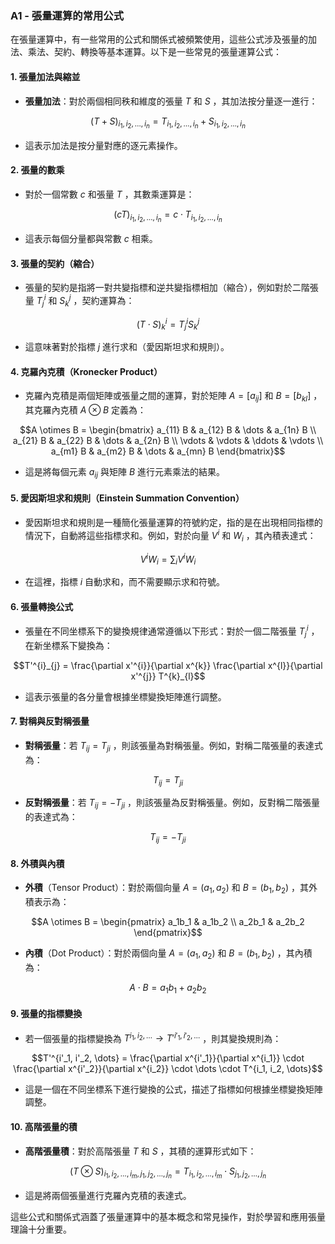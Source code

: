 ### A1 - 張量運算的常用公式

在張量運算中，有一些常用的公式和關係式被頻繁使用，這些公式涉及張量的加法、乘法、契約、轉換等基本運算。以下是一些常見的張量運算公式：

#### 1. **張量加法與縮並**
   - **張量加法**：對於兩個相同秩和維度的張量  $`T`$  和  $`S`$ ，其加法按分量逐一進行：
     
```math
(T + S)_{i_1, i_2, \dots, i_n} = T_{i_1, i_2, \dots, i_n} + S_{i_1, i_2, \dots, i_n}
```

   - 這表示加法是按分量對應的逐元素操作。

#### 2. **張量的數乘**
   - 對於一個常數  $`c`$  和張量  $`T`$ ，其數乘運算是：
     
```math
(cT)_{i_1, i_2, \dots, i_n} = c \cdot T_{i_1, i_2, \dots, i_n}
```

   - 這表示每個分量都與常數  $`c`$  相乘。

#### 3. **張量的契約（縮合）**
   - 張量的契約是指將一對共變指標和逆共變指標相加（縮合），例如對於二階張量  $`T^{i}_{j}`$  和  $`S^{j}_{k}`$ ，契約運算為：
     
```math
(T \cdot S)^{i}_{k} = T^{i}_{j} S^{j}_{k}
```

   - 這意味著對於指標  $`j`$  進行求和（愛因斯坦求和規則）。

#### 4. **克羅內克積（Kronecker Product）**
   - 克羅內克積是兩個矩陣或張量之間的運算，對於矩陣  $`A = [a_{ij}]`$  和  $`B = [b_{kl}]`$ ，其克羅內克積  $`A \otimes B`$  定義為：
     
```math
A \otimes B = \begin{bmatrix}
     a_{11} B & a_{12} B & \dots & a_{1n} B \\
     a_{21} B & a_{22} B & \dots & a_{2n} B \\
     \vdots & \vdots & \ddots & \vdots \\
     a_{m1} B & a_{m2} B & \dots & a_{mn} B
     \end{bmatrix}
```

   - 這是將每個元素  $`a_{ij}`$  與矩陣  $`B`$  進行元素乘法的結果。

#### 5. **愛因斯坦求和規則（Einstein Summation Convention）**
   - 愛因斯坦求和規則是一種簡化張量運算的符號約定，指的是在出現相同指標的情況下，自動將這些指標求和。例如，對於向量  $`V^i`$  和  $`W_i`$ ，其內積表達式：
     
```math
V^i W_i = \sum_i V^i W_i
```

   - 在這裡，指標  $`i`$  自動求和，而不需要顯示求和符號。

#### 6. **張量轉換公式**
   - 張量在不同坐標系下的變換規律通常遵循以下形式：對於一個二階張量  $`T^{i}_{j}`$ ，在新坐標系下變換為：
     
```math
T'^{i}_{j} = \frac{\partial x'^{i}}{\partial x^{k}} \frac{\partial x^{l}}{\partial x'^{j}} T^{k}_{l}
```

   - 這表示張量的各分量會根據坐標變換矩陣進行調整。

#### 7. **對稱與反對稱張量**
   - **對稱張量**：若  $`T_{ij} = T_{ji}`$ ，則該張量為對稱張量。例如，對稱二階張量的表達式為：
     
```math
T_{ij} = T_{ji}
```

   - **反對稱張量**：若  $`T_{ij} = -T_{ji}`$ ，則該張量為反對稱張量。例如，反對稱二階張量的表達式為：
     
```math
T_{ij} = -T_{ji}
```


#### 8. **外積與內積**
   - **外積**（Tensor Product）：對於兩個向量  $`A = (a_1, a_2)`$  和  $`B = (b_1, b_2)`$ ，其外積表示為：
     
```math
A \otimes B = \begin{pmatrix} a_1b_1 & a_1b_2 \\ a_2b_1 & a_2b_2 \end{pmatrix}
```

   - **內積**（Dot Product）：對於兩個向量  $`A = (a_1, a_2)`$  和  $`B = (b_1, b_2)`$ ，其內積為：
     
```math
A \cdot B = a_1b_1 + a_2b_2
```


#### 9. **張量的指標變換**
   - 若一個張量的指標變換為  $`T^{i_1, i_2, \dots} \rightarrow T'^{i'_1, i'_2, \dots}`$ ，則其變換規則為：
     
```math
T'^{i'_1, i'_2, \dots} = \frac{\partial x^{i'_1}}{\partial x^{i_1}} \cdot \frac{\partial x^{i'_2}}{\partial x^{i_2}} \cdot \dots \cdot T^{i_1, i_2, \dots}
```

   - 這是一個在不同坐標系下進行變換的公式，描述了指標如何根據坐標變換矩陣調整。

#### 10. **高階張量的積**
   - **高階張量積**：對於高階張量  $`T`$  和  $`S`$ ，其積的運算形式如下：
     
```math
(T \otimes S)_{i_1, i_2, \dots, i_m, j_1, j_2, \dots, j_n} = T_{i_1, i_2, \dots, i_m} \cdot S_{j_1, j_2, \dots, j_n}
```

   - 這是將兩個張量進行克羅內克積的表達式。

這些公式和關係式涵蓋了張量運算中的基本概念和常見操作，對於學習和應用張量理論十分重要。
